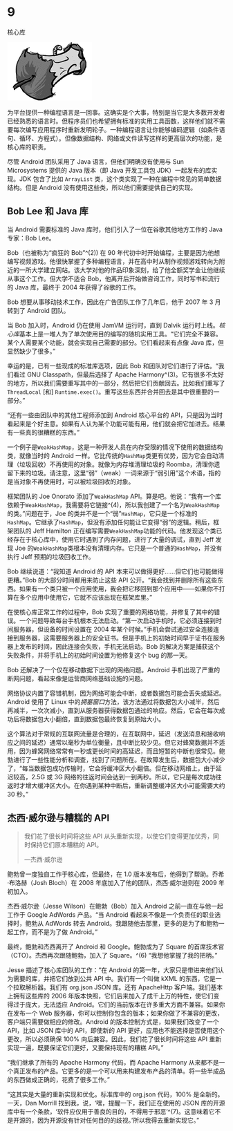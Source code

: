 # 9

核心库

![g09001](img/g09001.png)

为平台提供一种编程语言是一回事。这确实是个大事，特别是当它是大多数开发者已经熟悉的语言时。但程序员们也希望拥有标准的实用工具函数，这样他们就不需要每次编写应用程序时重新发明轮子。一种编程语言让你能够编码逻辑（如条件语句、循环、方程式）。但像数据结构、网络或文件读写这样的更高层次的功能，是核心库的职责。

尽管 Android 团队采用了 Java 语言，但他们明确没有使用与 Sun Microsystems 提供的 Java 版本（即 Java 开发工具包 JDK）一起发布的库实现。JDK 包含了比如 `ArrayList` 类，这个类实现了一种在编程中常见的简单数据结构。但是 Android 没有使用这些类，所以他们需要提供自己的实现。

## Bob Lee 和 Java 库

当 Android 需要标准的 Java 库时，他们引入了一位在谷歌其他地方工作的 Java 专家：Bob Lee。

Bob（也被称为“疯狂的 Bob”^(2)) 在 90 年代初中时开始编程，主要是因为他想编写视频游戏。他很快掌握了多种编程语言，并在高中时从制作视频游戏转向为附近的一所大学建立网站。该大学对他的作品印象深刻，给了他全额奖学金让他继续从事这个工作。但大学不适合 Bob，他离开后开始做咨询工作，同时写书和流行的 Java 库，最终于 2004 年获得了谷歌的工作。

Bob 想要从事移动技术工作，因此在广告团队工作了几年后，他于 2007 年 3 月转到了 Android 团队。

当 Bob 加入时，Android 仍在使用 JamVM 运行时，直到 Dalvik 运行时上线。*核心库*基本上是一堆人为了单次使用目的编写的随机实用工具。“它们完全不兼容。某个人需要某个功能，就会实现自己需要的部分。它们看起来有点像 Java 库，但显然缺少了很多。”

幸运的是，已有一些现成的标准库选项，因此 Bob 和团队对它们进行了评估。“我们看过 GNU Classpath，但最后选择了 Apache Harmony^(3)。它有很多不太好的地方，所以我们需要重写其中的一部分，然后把它们贡献回去。比如我们重写了 `ThreadLocal` [和] `Runtime.exec()`。重写这些东西并合并回去是其中很重要的一部分。”

“还有一些由团队中的其他工程师添加到 Android 核心平台的 API，只是因为当时看起来是个好主意。如果有人认为某个功能可能有用，他们就会把它加进去。结果有一些真的很糟糕的东西。”

一个例子是`WeakHashMap`，这是一种开发人员在内存受限的情况下使用的数据结构类，就像当时的 Android 一样。它比传统的`HashMap`类更有优势，因为它会自动清理（垃圾回收）不再使用的对象。就像为内存堆清理垃圾的 Roomba，清理你遗留下来的垃圾。请注意，这里“弱”（weak）一词来源于“弱引用”这个术语，指的是当对象不再使用时，可以被垃圾回收的对象。

框架团队的 Joe Onorato 添加了`WeakHashMap` API。算是吧。他说：“我有一个库依赖于`WeakHashMap`，我需要将它链接^(4)，所以我创建了一个名为`WeakHashMap`的类。”问题在于，Joe 的类并不是一个“弱”`HashMap`，它只是一个标准的`HashMap`。它继承了`HashMap`，但没有添加任何能让它变得“弱”的逻辑。稍后，框架团队的 Jeff Hamilton 正在编写需要`WeakHashMap`功能的代码。他发现这个类已经存在于核心库中，使用它时遇到了内存问题，进行了大量的调试，直到 Jeff 发现 Joe 的`WeakHashMap`类根本没有清理内存。它只是一个普通的`HashMap`，并没有执行 Jeff 预期的垃圾回收工作。

Bob 继续说道：“我知道 Android 的 API 本来可以做得更好……但它们也可能做得更糟。”Bob 的大部分时间都用来防止这些 API 公开。“我会找到并删除所有这些东西。如果有一个类只被一个应用使用，我会把它移回到那个应用中——如果你不打算在多个应用中使用它，它就不应该出现在框架库里。”

在使核心库正常工作的过程中，Bob 实现了重要的网络功能，并修复了其中的错误。一个问题导致每台手机根本无法启动。“第一次启动手机时，它必须连接到时间服务器，但设备的时间设置在 2004 年某个时候。”手机会尝试通过安全连接连接到服务器，这需要服务器上的安全证书。但是手机上的初始时间早于证书在服务器上发布的时间，因此连接会失败，手机无法启动。Bob 的解决方案是捕获这个失败条件，并将手机上的初始时间设置为他修复这个 bug 的那一天。

Bob 还解决了一个仅在移动数据下出现的网络问题。Android 手机出现了严重的断网问题，看起来像是运营商网络基础设施的问题。

网络协议内置了容错机制，因为网络可能会中断，或者数据包可能会丢失或延迟。Android 使用了 Linux 中的*拥塞窗口*方法，该方法通过将数据包大小减半，然后再减半，一次次减小，直到从服务器获得数据包通过的响应。然后，它会在每次成功后将数据包大小翻倍，直到数据包最终恢复到原始大小。

这个算法对于常规的互联网流量是合理的，在互联网中，延迟（发送消息和接收响应之间的延迟）通常以毫秒为单位衡量，且中断比较少见。但它对蜂窝数据并不适用，因为蜂窝网络常常有一秒或更长时间的高延迟，而且短暂的中断也很常见。鲍勃进行了一些性能分析和调查，找到了问题所在。在故障发生后，数据包大小减少了，“每当数据包成功传输时，它会将缓冲区大小翻倍。但在移动网络上，由于延迟较高，2.5G 或 3G 网络的往返时间会达到一到两秒。所以，它只是每次成功往返时才增大缓冲区大小。在你遇到某种中断后，重新调整缓冲区大小可能需要大约 30 秒。”

## 杰西·威尔逊与糟糕的 API

> 我们花了很长时间将这些 API 从头重新实现，以使它们变得更加优秀，同时保持它们原本糟糕的 API。
> 
> —杰西·威尔逊

鲍勃曾一度独自工作于核心库，但最终，在 1.0 版本发布后，他得到了帮助。乔希·布洛赫（Josh Bloch）在 2008 年底加入了他的团队，杰西·威尔逊则在 2009 年初加入。

杰西·威尔逊（Jesse Wilson）在鲍勃（Bob）加入 Android 之前一直在与他一起工作于 Google AdWords 产品。“当 Android 看起来不像是一个负责任的职业选择时，鲍勃从 AdWords 转去 Android。我跟随他去那里，更多的是为了和鲍勃一起工作，而不是为了做 Android。”

最终，鲍勃和杰西离开了 Android 和 Google。鲍勃成为了 Square 的首席技术官（CTO）。杰西再次跟随鲍勃，加入了 Square。^(6) “我想他掌握了我的把柄。”

Jesse 描述了核心库团队的工作：“在 Android 的第一年，大家只是带进来他们认为需要的库，并把它们放到公共 API 中。我们有一个叫做 kXML 的东西，它是一个拉取解析器。我们有 org.json JSON 库。还有 ApacheHttp 客户端。我们基本上拥有这些库的 2006 年版本快照，它们后来加入了成千上万的特性，使它们变得过于庞大，无法适应 Android。它们的当前版本在许多重大方面不兼容。如果你在发布一个 Web 服务器，你可以控制你包含的版本；如果你做了不兼容的更改，客户端只需要做相应的修改。Android 的版本控制方式是，如果我们改变了一个 API，比如 JSON 库中的 API，即使新的 API 更好，应用也不能选择是否使用这个更改，所以必须确保 100% 向后兼容。因此，我们花了很长时间将这些 API 重新实现一遍，既要保证它们更好，又要保持现有的糟糕 API。”

“我们继承了所有的 Apache Harmony 代码，而 Apache Harmony 从来都不是一个真正发布的产品。它更多的是一个可以用来构建发布产品的清单。将一些半成品的东西做成正确的，花费了很多工作。”

“这其实是大量的重新实现和优化。标准库中的 org.json 代码，100% 是全新的。一天，Dan Morrill 找到我，说，‘嘿，提醒一下，我们正在使用的 JSON 库的开源库中有一个条款，‘软件应仅用于善良的目的，不得用于邪恶’^(7)。这意味着它不是开源的，因为开源没有针对任何目的的歧视。’所以我得去重新实现它。”
